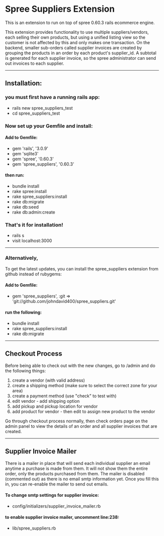 # Spree Suppliers Extension

This is an extension to run on top of spree 0.60.3 rails ecommerce engine.

This extension provides functionality to use multiple suppliers/vendors, each selling their own products, but using a unified listing view so the customer is not affected by this and only makes one transaction. On the backend, smaller sub-orders called supplier invoices are created by grouping the products in an order by each product's supplier_id. A subtotal is generated for each supplier invoice, so the spree administrator can send out invoices to each supplier.

______________________________

## Installation:

### you must first have a running rails app:

- rails new spree_suppliers_test
- cd spree_suppliers_test

### Now set up your Gemfile and install:

####  Add to Gemfile:

- gem 'rails', '3.0.9'
- gem 'sqlite3'
- gem 'spree', '0.60.3'
- gem 'spree_suppliers', '0.60.3'

#### then run:

- bundle install
- rake spree:install
- rake spree_suppliers:install
- rake db:migrate
- rake db:seed
- rake db:admin:create

### That's it for installation!

- rails s
- visit localhost:3000

______________________________

### Alternatively,
To get the latest updates, you can install the spree_suppliers extension from github instead of rubygems:


#### Add to Gemfile:

- gem 'spree_suppliers', :git => 'git://github.com/johndavid400/spree_suppliers.git'

#### run the following:

- bundle install
- rake spree_suppliers:install
- rake db:migrate

______________________________

## Checkout Process

Before being able to check out with the new changes, go to /admin and do the following things:

1. create a vendor (with valid address)
2. create a shipping method (make sure to select the correct zone for your area)
3. create a payment method (use "check" to test with)
4. edit vendor - add shipping option
5. add pickup and pickup location for vendor
6. add product for vendor - then edit to assign new product to the vendor

Go through checkout process normally, then check orders page on the admin panel to view the details of an order and all supplier invoices that are created.

______________________________

## Supplier Invoice Mailer

There is a mailer in place that will send each individual supplier an email anytime a purchase is made from them. It will not show them the entire order, only the products purchased from them. The mailer is disabled (commented out) as there is no email smtp information yet. Once you fill this in, you can re-enable the mailer to send out emails.

#### To change smtp settings for supplier invoice: 

- config/initializers/supplier_invoice_mailer.rb

#### to enable supplier invoice mailer, uncomment line:238:

- lib/spree_suppliers.rb


